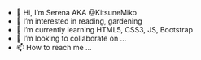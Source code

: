 - 👋 Hi, I’m Serena AKA @KitsuneMiko
- 👀 I’m interested in reading, gardening
- 🌱 I’m currently learning HTML5, CSS3, JS, Bootstrap
- 💞️ I’m looking to collaborate on ...
- 📫 How to reach me ...

<!---
KitsuneMiko/KitsuneMiko is a ✨ special ✨ repository because its `README.md` (this file) appears on your GitHub profile.
You can click the Preview link to take a look at your changes.
--->

